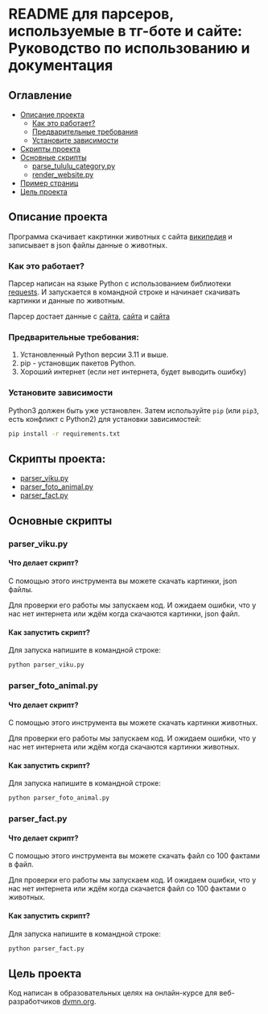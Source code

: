 # README для парсеров, используемые в тг-боте и сайте: Руководство по использованию и документация

## Оглавление

* [Описание проекта](#описание-проекта)
    * [Как это работает?](#как-это-работает)
    * [Предварительные требования](#предварительные-требования)
    * [Установите зависимости](#установите-зависимости)
* [Скрипты проекта](#cкрипты-проекта)
* [Основные скрипты](#основные-скрипты)
    * [parse_tululu_category.py](#parse_tululu_categorypy)
    * [render_website.py](#render_websitepy)
* [Пример страниц](#пример-страниц)
* [Цель проекта](#цель-проекта)

## Описание проекта

Программа скачивает какртинки животных с сайта [википедия](https://ru.wikipedia.org/wiki/) и записывает в json файлы данные о животных. 

### Как это работает?

Парсер написан на языке Python с использованием библиотеки [requests](https://pypi.org/project/requests/). И запускается в командной строке и начинает скачивать картинки и данные по животным.

Парсер достает данные с [сайта](https://ru.wikipedia.org/wiki/), [сайта](https://stihi.ru/2018/11/06/1783) и [сайта](https://fonwall.ru/search/)

### Предварительные требования:

1. Установленный Python версии 3.11 и выше.
2. pip - установщик пакетов Python.
3. Хороший интернет (если нет интернета, будет выводить ошибку)

### Установите зависимости

Python3 должен быть уже установлен. Затем используйте `pip` (или `pip3`, есть конфликт с Python2) для установки зависимостей:

```bash
pip install -r requirements.txt
```

## Скрипты проекта:

* [parser_viku.py](#parser_vikupy)
* [parser_foto_animal.py](#parser_foto_animalpy)
* [parser_fact.py](#parser_factpy)

## Основные скрипты

### parser_viku.py

#### Что делает скрипт?

С помощью этого инструмента вы можете скачать картинки, json файлы.

Для проверки его работы мы запускаем код. И ожидаем ошибки, что у нас нет интернета или ждём когда скачаются картинки, json файл.

#### Как запустить скрипт?

Для запуска напишите в командной строке:

```bash
python parser_viku.py
```

### parser_foto_animal.py

#### Что делает скрипт?

С помощью этого инструмента вы можете скачать картинки животных.

Для проверки его работы мы запускаем код. И ожидаем ошибки, что у нас нет интернета или ждём когда скачаются картинки животных.

#### Как запустить скрипт?

Для запуска напишите в командной строке:

```bash
python parser_foto_animal.py
```

### parser_fact.py

#### Что делает скрипт?

С помощью этого инструмента вы можете скачать файл со 100 фактами в файл.

Для проверки его работы мы запускаем код. И ожидаем ошибки, что у нас нет интернета или ждём когда скачается файл со 100 фактами о животных.

#### Как запустить скрипт?

Для запуска напишите в командной строке:

```bash
python parser_fact.py
```

## Цель проекта

Код написан в образовательных целях на онлайн-курсе для веб-разработчиков [dvmn.org](https://dvmn.org/).